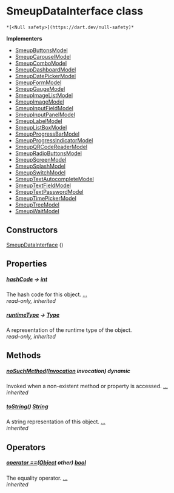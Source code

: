 


# SmeupDataInterface class






    *[<Null safety>](https://dart.dev/null-safety)*








**Implementers**

- [SmeupButtonsModel](../smeup_models_widgets_smeup_buttons_model/SmeupButtonsModel-class.md)
- [SmeupCarouselModel](../smeup_models_widgets_smeup_carousel_model/SmeupCarouselModel-class.md)
- [SmeupComboModel](../smeup_models_widgets_smeup_combo_model/SmeupComboModel-class.md)
- [SmeupDashboardModel](../smeup_models_widgets_smeup_dashboard_model/SmeupDashboardModel-class.md)
- [SmeupDatePickerModel](../smeup_models_widgets_smeup_datepicker_model/SmeupDatePickerModel-class.md)
- [SmeupFormModel](../smeup_models_widgets_smeup_form_model/SmeupFormModel-class.md)
- [SmeupGaugeModel](../smeup_models_widgets_smeup_gauge_model/SmeupGaugeModel-class.md)
- [SmeupImageListModel](../smeup_models_widgets_smeup_image_list_model/SmeupImageListModel-class.md)
- [SmeupImageModel](../smeup_models_widgets_smeup_image_model/SmeupImageModel-class.md)
- [SmeupInputFieldModel](../smeup_models_widgets_smeup_input_field_model/SmeupInputFieldModel-class.md)
- [SmeupInputPanelModel](../smeup_models_widgets_smeup_input_panel_model/SmeupInputPanelModel-class.md)
- [SmeupLabelModel](../smeup_models_widgets_smeup_label_model/SmeupLabelModel-class.md)
- [SmeupListBoxModel](../smeup_models_widgets_smeup_list_box_model/SmeupListBoxModel-class.md)
- [SmeupProgressBarModel](../smeup_models_widgets_smeup_progress_bar_model/SmeupProgressBarModel-class.md)
- [SmeupProgressIndicatorModel](../smeup_models_widgets_smeup_progress_indicator_model/SmeupProgressIndicatorModel-class.md)
- [SmeupQRCodeReaderModel](../smeup_models_widgets_smeup_qrcode_reader_model/SmeupQRCodeReaderModel-class.md)
- [SmeupRadioButtonsModel](../smeup_models_widgets_smeup_radio_buttons_model/SmeupRadioButtonsModel-class.md)
- [SmeupScreenModel](../smeup_models_widgets_smeup_screen_model/SmeupScreenModel-class.md)
- [SmeupSplashModel](../smeup_models_widgets_smeup_splash_model/SmeupSplashModel-class.md)
- [SmeupSwitchModel](../smeup_models_widgets_smeup_switch_model/SmeupSwitchModel-class.md)
- [SmeupTextAutocompleteModel](../smeup_models_widgets_smeup_text_autocomplete_model/SmeupTextAutocompleteModel-class.md)
- [SmeupTextFieldModel](../smeup_models_widgets_smeup_text_field_model/SmeupTextFieldModel-class.md)
- [SmeupTextPasswordModel](../smeup_models_widgets_smeup_text_password_model/SmeupTextPasswordModel-class.md)
- [SmeupTimePickerModel](../smeup_models_widgets_smeup_timepicker_model/SmeupTimePickerModel-class.md)
- [SmeupTreeModel](../smeup_models_widgets_smeup_tree_model/SmeupTreeModel-class.md)
- [SmeupWaitModel](../smeup_models_widgets_smeup_wait_model/SmeupWaitModel-class.md)



## Constructors

[SmeupDataInterface](../smeup_models_widgets_smeup_data_interface/SmeupDataInterface/SmeupDataInterface.md) ()

    


## Properties

##### [hashCode](https://api.flutter.dev/flutter/dart-core/Object/hashCode.html) &#8594; [int](https://api.flutter.dev/flutter/dart-core/int-class.html)



The hash code for this object. [...](https://api.flutter.dev/flutter/dart-core/Object/hashCode.html)  
_read-only, inherited_



##### [runtimeType](https://api.flutter.dev/flutter/dart-core/Object/runtimeType.html) &#8594; [Type](https://api.flutter.dev/flutter/dart-core/Type-class.html)



A representation of the runtime type of the object.   
_read-only, inherited_




## Methods

##### [noSuchMethod](https://api.flutter.dev/flutter/dart-core/Object/noSuchMethod.html)([Invocation](https://api.flutter.dev/flutter/dart-core/Invocation-class.html) invocation) dynamic



Invoked when a non-existent method or property is accessed. [...](https://api.flutter.dev/flutter/dart-core/Object/noSuchMethod.html)  
_inherited_



##### [toString](https://api.flutter.dev/flutter/dart-core/Object/toString.html)() [String](https://api.flutter.dev/flutter/dart-core/String-class.html)



A string representation of this object. [...](https://api.flutter.dev/flutter/dart-core/Object/toString.html)  
_inherited_




## Operators

##### [operator ==](https://api.flutter.dev/flutter/dart-core/Object/operator_equals.html)([Object](https://api.flutter.dev/flutter/dart-core/Object-class.html) other) [bool](https://api.flutter.dev/flutter/dart-core/bool-class.html)



The equality operator. [...](https://api.flutter.dev/flutter/dart-core/Object/operator_equals.html)  
_inherited_











